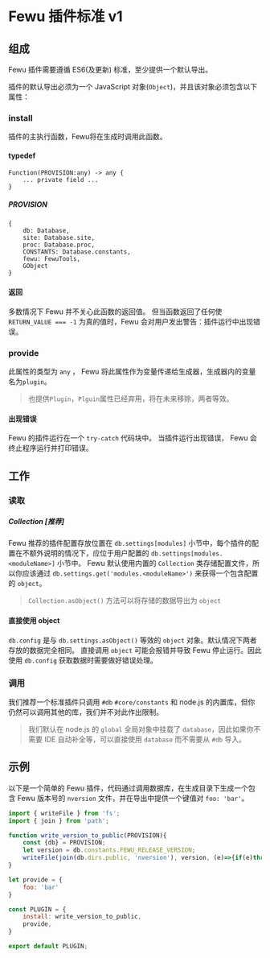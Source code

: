 # Fewu 插件标准 v1

## 组成

Fewu 插件需要遵循 ES6(及更新) 标准，至少提供一个默认导出。

插件的默认导出必须为一个 JavaScript 对象(`Object`)，并且该对象必须包含以下属性：

### install

插件的主执行函数，Fewu将在生成时调用此函数。

#### typedef
```
Function(PROVISION:any) -> any {
    ... private field ...
}
```

##### PROVISION
```
{
    db: Database,
    site: Database.site,
    proc: Database.proc,
    CONSTANTS: Database.constants,
    fewu: FewuTools,
    GObject
}
```

#### 返回

多数情况下 Fewu 并不关心此函数的返回值。 但当函数返回了任何使 `RETURN_VALUE === -1` 为真的值时，Fewu 会对用户发出警告：插件运行中出现错误。

### provide

此属性的类型为 `any` ， Fewu 将此属性作为变量传递给生成器，生成器内的变量名为`plugin`。
> 也提供`Plugin`，`Plguin`属性已经弃用，将在未来移除，两者等效。

#### 出现错误

Fewu 的插件运行在一个 `try-catch` 代码块中。 当插件运行出现错误， Fewu 会终止程序运行并打印错误。

## 工作

### 读取

##### Collection [推荐]

Fewu 推荐的插件配置存放位置在 `db.settings[modules]` 小节中，每个插件的配置在不额外说明的情况下，应位于用户配置的 `db.settings[modules.<moduleName>]` 小节中。 Fewu 默认使用内置的 `Collection` 类存储配置文件，所以你应该通过 `db.settings.get('modules.<moduleName>')` 来获得一个包含配置的 `object`。
> `Collection.asObject()` 方法可以将存储的数据导出为 `object`

#### 直接使用 object

`db.config` 是与 `db.settings.asObject()` 等效的 `object` 对象。默认情况下两者存放的数据完全相同。
直接调用 `object` 可能会报错并导致 Fewu 停止运行。因此使用 `db.config` 获取数据时需要做好错误处理。

### 调用

我们推荐一个标准插件只调用 `#db` `#core/constants` 和 node.js 的内置库，但你仍然可以调用其他的库，我们并不对此作出限制。
> 我们默认在 node.js 的 `global` 全局对象中挂载了 `database`，因此如果你不需要 IDE 自动补全等，可以直接使用 `database` 而不需要从 `#db` 导入。

## 示例

以下是一个简单的 Fewu 插件，代码通过调用数据库，在生成目录下生成一个包含 Fewu 版本号的 `nversion` 文件，并在导出中提供一个键值对 `foo: 'bar'`。

```js
import { writeFile } from 'fs';
import { join } from 'path';

function write_version_to_public(PROVISION){
    const {db} = PROVISION;
    let version = db.constants.FEWU_RELEASE_VERSION;
    writeFile(join(db.dirs.public, 'nversion'), version, (e)=>{if(e)throw e});
}

let provide = {
    foo: 'bar'
}

const PLUGIN = {
    install: write_version_to_public,
    provide,
}

export default PLUGIN;
```